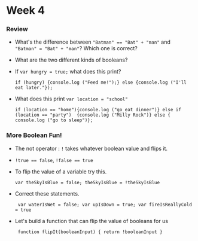 # Week 4

### Review

* What's the difference between `"Batman" == "Bat" + "man"` and ` "Batman" = "Bat" + "man"`? Which one is correct?
* What are the two different kinds of booleans?
* If `var hungry = true;` what does this print?

    ```if (hungry) {console.log ("Feed me!");} else {console.log ("I'll eat later."});``` 
*  What does this print `var location = "school"`

    ```if (location == "home"){console.log ("go eat dinner")} else if (location == "party")  {console.log ("Milly Rock")} else { console.log ("go to sleep")};```

### More Boolean Fun!

* The not operator : `!` takes whatever boolean value and flips it.
* `!true == false`, `!false == true`
* To flip the value of a variable try this.

    ```var theSkyIsBlue = false; theSkyIsBlue = !theSkyIsBlue ```
* Correct these statements. 

    ``` var waterIsWet = false; var upIsDown = true; var fireIsReallyCold = true```

* Let's build a function that can flip the value of booleans for us

    ``` function flipIt(booleanInput) { return !booleanInput }```
